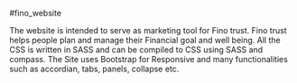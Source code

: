 #fino_website

The website is intended to serve as marketing tool for Fino trust. Fino trust helps people plan and manage their Financial goal and well being.
All the CSS is written in SASS and can be compiled to CSS using SASS and compass.
The Site uses Bootstrap for Responsive and many functionalities such as accordian, tabs, panels, collapse etc. 